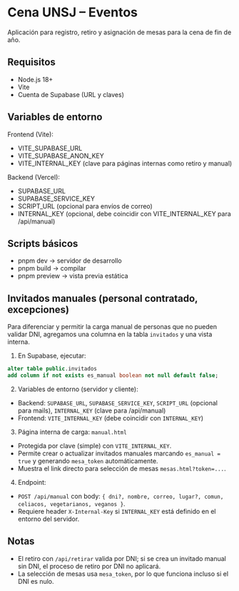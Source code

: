 # Cena UNSJ – Eventos

Aplicación para registro, retiro y asignación de mesas para la cena de fin de año.

## Requisitos
- Node.js 18+
- Vite
- Cuenta de Supabase (URL y claves)

## Variables de entorno

Frontend (Vite):
- VITE_SUPABASE_URL
- VITE_SUPABASE_ANON_KEY
- VITE_INTERNAL_KEY (clave para páginas internas como retiro y manual)

Backend (Vercel):
- SUPABASE_URL
- SUPABASE_SERVICE_KEY
- SCRIPT_URL (opcional para envíos de correo)
- INTERNAL_KEY (opcional, debe coincidir con VITE_INTERNAL_KEY para /api/manual)

## Scripts básicos
- pnpm dev → servidor de desarrollo
- pnpm build → compilar
- pnpm preview → vista previa estática

## Invitados manuales (personal contratado, excepciones)

Para diferenciar y permitir la carga manual de personas que no pueden validar DNI, agregamos una columna en la tabla `invitados` y una vista interna.

1) En Supabase, ejecutar:

```sql
alter table public.invitados
add column if not exists es_manual boolean not null default false;
```

2) Variables de entorno (servidor y cliente):

- Backend: `SUPABASE_URL`, `SUPABASE_SERVICE_KEY`, `SCRIPT_URL` (opcional para mails), `INTERNAL_KEY` (clave para /api/manual)
- Frontend: `VITE_INTERNAL_KEY` (debe coincidir con `INTERNAL_KEY`)

3) Página interna de carga: `manual.html`

- Protegida por clave (simple) con `VITE_INTERNAL_KEY`.
- Permite crear o actualizar invitados manuales marcando `es_manual = true` y generando `mesa_token` automáticamente.
- Muestra el link directo para selección de mesas `mesas.html?token=...`.

4) Endpoint:

- `POST /api/manual` con body: `{ dni?, nombre, correo, lugar?, comun, celiacos, vegetarianos, veganos }`.
- Requiere header `X-Internal-Key` si `INTERNAL_KEY` está definido en el entorno del servidor.

## Notas
- El retiro con `/api/retirar` valida por DNI; si se crea un invitado manual sin DNI, el proceso de retiro por DNI no aplicará.
- La selección de mesas usa `mesa_token`, por lo que funciona incluso si el DNI es nulo.

